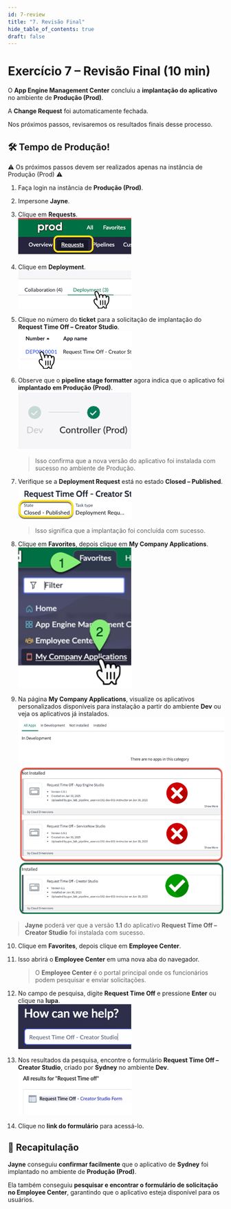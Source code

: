 ```yaml
---
id: 7-review
title: "7. Revisão Final"
hide_table_of_contents: true
draft: false
---
```


# Exercício 7 – Revisão Final (10 min)

O **App Engine Management Center** concluiu a **implantação do aplicativo** no ambiente de **Produção (Prod)**.  

A **Change Request** foi automaticamente fechada.  

Nos próximos passos, revisaremos os resultados finais desse processo.  

## 🛠️ Tempo de Produção!  

<div class="prod-badge">⚠️ Os próximos passos devem ser realizados apenas na instância de Produção (Prod) ⚠️</div> 

1. Faça login na instância de **Produção (Prod)**.  
2. Impersone **Jayne**.  
3. Clique em **Requests**.  
   ![](../images/2025-02-11-14-25-36.png)
4. Clique em **Deployment**.  
   ![](../images/2025-02-11-14-25-42.png)
5. Clique no número do **ticket** para a solicitação de implantação do **Request Time Off – Creator Studio**.  
   ![](../images/2025-02-11-14-25-50.png)
6. Observe que o **pipeline stage formatter** agora indica que o aplicativo foi **implantado em Produção (Prod)**. 
   ![](../images/2025-02-11-14-25-57.png) 
   > Isso confirma que a nova versão do aplicativo foi instalada com sucesso no ambiente de Produção.  

7. Verifique se a **Deployment Request** está no estado **Closed – Published**.  
    ![](../images/2025-02-11-14-26-08.png)
   > Isso significa que a implantação foi concluída com sucesso.  

8. Clique em **Favorites**, depois clique em **My Company Applications**. 
   ![](../images/2025-02-11-14-26-15.png) 
9.  Na página **My Company Applications**, visualize os aplicativos personalizados disponíveis para instalação a partir do ambiente **Dev** ou veja os aplicativos já instalados.  
    ![](../images/2025-02-11-14-26-29.png)
   > **Jayne** poderá ver que a versão **1.1** do aplicativo **Request Time Off – Creator Studio** foi instalada com sucesso.  

10. Clique em **Favorites**, depois clique em **Employee Center**.  
11. Isso abrirá o **Employee Center** em uma nova aba do navegador.  

    > O **Employee Center** é o portal principal onde os funcionários podem pesquisar e enviar solicitações.  

12. No campo de pesquisa, digite **Request Time Off** e pressione **Enter** ou clique na **lupa**.  
    ![](../images/2025-02-11-14-26-47.png)
13. Nos resultados da pesquisa, encontre o formulário **Request Time Off – Creator Studio**, criado por **Sydney** no ambiente **Dev**. 
    ![](../images/2025-02-11-14-26-53.png) 
14. Clique no **link do formulário** para acessá-lo.  

## 🎯 Recapitulação  

**Jayne** conseguiu **confirmar facilmente** que o aplicativo de **Sydney** foi implantado no ambiente de **Produção (Prod)**.  

Ela também conseguiu **pesquisar e encontrar o formulário de solicitação no Employee Center**, garantindo que o aplicativo esteja disponível para os usuários.  
